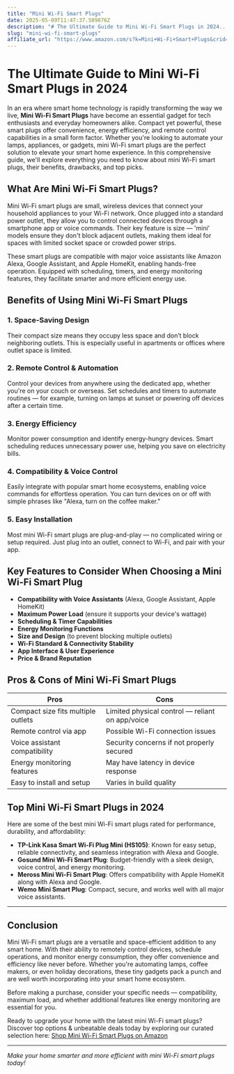 ```yaml
---
title: "Mini Wi-Fi Smart Plugs"
date: 2025-05-09T11:47:37.589876Z
description: "# The Ultimate Guide to Mini Wi-Fi Smart Plugs in 2024..."
slug: "mini-wi-fi-smart-plugs"
affiliate_url: "https://www.amazon.com/s?k=Mini+Wi-Fi+Smart+Plugs&crid=3HURCG8Q23QAG&sprefix=mini+wi-fi+smart+plugs%2Caps%2C603&linkCode=ll2&tag=alrimweb-20&linkId=d89314db6e37e6cf28b38a7877b5422d&language=en_US&ref_=as_li_ss_tl"
---
```

# The Ultimate Guide to Mini Wi-Fi Smart Plugs in 2024

In an era where smart home technology is rapidly transforming the way we live, **Mini Wi-Fi Smart Plugs** have become an essential gadget for tech enthusiasts and everyday homeowners alike. Compact yet powerful, these smart plugs offer convenience, energy efficiency, and remote control capabilities in a small form factor. Whether you're looking to automate your lamps, appliances, or gadgets, mini Wi-Fi smart plugs are the perfect solution to elevate your smart home experience. In this comprehensive guide, we'll explore everything you need to know about mini Wi-Fi smart plugs, their benefits, drawbacks, and top picks.

## What Are Mini Wi-Fi Smart Plugs?

Mini Wi-Fi smart plugs are small, wireless devices that connect your household appliances to your Wi-Fi network. Once plugged into a standard power outlet, they allow you to control connected devices through a smartphone app or voice commands. Their key feature is size — 'mini' models ensure they don't block adjacent outlets, making them ideal for spaces with limited socket space or crowded power strips.

These smart plugs are compatible with major voice assistants like Amazon Alexa, Google Assistant, and Apple HomeKit, enabling hands-free operation. Equipped with scheduling, timers, and energy monitoring features, they facilitate smarter and more efficient energy use.

## Benefits of Using Mini Wi-Fi Smart Plugs

### 1. Space-Saving Design

Their compact size means they occupy less space and don’t block neighboring outlets. This is especially useful in apartments or offices where outlet space is limited.

### 2. Remote Control & Automation

Control your devices from anywhere using the dedicated app, whether you're on your couch or overseas. Set schedules and timers to automate routines — for example, turning on lamps at sunset or powering off devices after a certain time.

### 3. Energy Efficiency

Monitor power consumption and identify energy-hungry devices. Smart scheduling reduces unnecessary power use, helping you save on electricity bills.

### 4. Compatibility & Voice Control

Easily integrate with popular smart home ecosystems, enabling voice commands for effortless operation. You can turn devices on or off with simple phrases like "Alexa, turn on the coffee maker."

### 5. Easy Installation

Most mini Wi-Fi smart plugs are plug-and-play — no complicated wiring or setup required. Just plug into an outlet, connect to Wi-Fi, and pair with your app.

## Key Features to Consider When Choosing a Mini Wi-Fi Smart Plug

- **Compatibility with Voice Assistants** (Alexa, Google Assistant, Apple HomeKit)
- **Maximum Power Load** (ensure it supports your device's wattage)
- **Scheduling & Timer Capabilities**
- **Energy Monitoring Functions**
- **Size and Design** (to prevent blocking multiple outlets)
- **Wi-Fi Standard & Connectivity Stability**
- **App Interface & User Experience**
- **Price & Brand Reputation**

## Pros & Cons of Mini Wi-Fi Smart Plugs

| Pros                                   | Cons                                              |
|----------------------------------------|---------------------------------------------------|
| Compact size fits multiple outlets | Limited physical control — reliant on app/voice |
| Remote control via app               | Possible Wi-Fi connection issues                |
| Voice assistant compatibility        | Security concerns if not properly secured     |
| Energy monitoring features           | May have latency in device response           |
| Easy to install and setup            | Varies in build quality                         |

## Top Mini Wi-Fi Smart Plugs in 2024

Here are some of the best mini Wi-Fi smart plugs rated for performance, durability, and affordability:

- **TP-Link Kasa Smart Wi-Fi Plug Mini (HS105)**: Known for easy setup, reliable connectivity, and seamless integration with Alexa and Google.
- **Gosund Mini Wi-Fi Smart Plug**: Budget-friendly with a sleek design, voice control, and energy monitoring.
- **Meross Mini Wi-Fi Smart Plug**: Offers compatibility with Apple HomeKit along with Alexa and Google.
- **Wemo Mini Smart Plug**: Compact, secure, and works well with all major voice assistants.

---

## Conclusion

Mini Wi-Fi smart plugs are a versatile and space-efficient addition to any smart home. With their ability to remotely control devices, schedule operations, and monitor energy consumption, they offer convenience and efficiency like never before. Whether you're automating lamps, coffee makers, or even holiday decorations, these tiny gadgets pack a punch and are well worth incorporating into your smart home ecosystem.

Before making a purchase, consider your specific needs — compatibility, maximum load, and whether additional features like energy monitoring are essential for you.

Ready to upgrade your home with the latest mini Wi-Fi smart plugs? Discover top options & unbeatable deals today by exploring our curated selection here: [Shop Mini Wi-Fi Smart Plugs on Amazon](https://www.amazon.com/s?k=Mini+Wi-Fi+Smart+Plugs&crid=3HURCG8Q23QAG&sprefix=mini+wi-fi+smart+plugs%2Caps%2C603&linkCode=ll2&tag=alrimweb-20&linkId=d89314db6e37e6cf28b38a7877b5422d&language=en_US&ref_=as_li_ss_tl)

---

*Make your home smarter and more efficient with mini Wi-Fi smart plugs today!*
